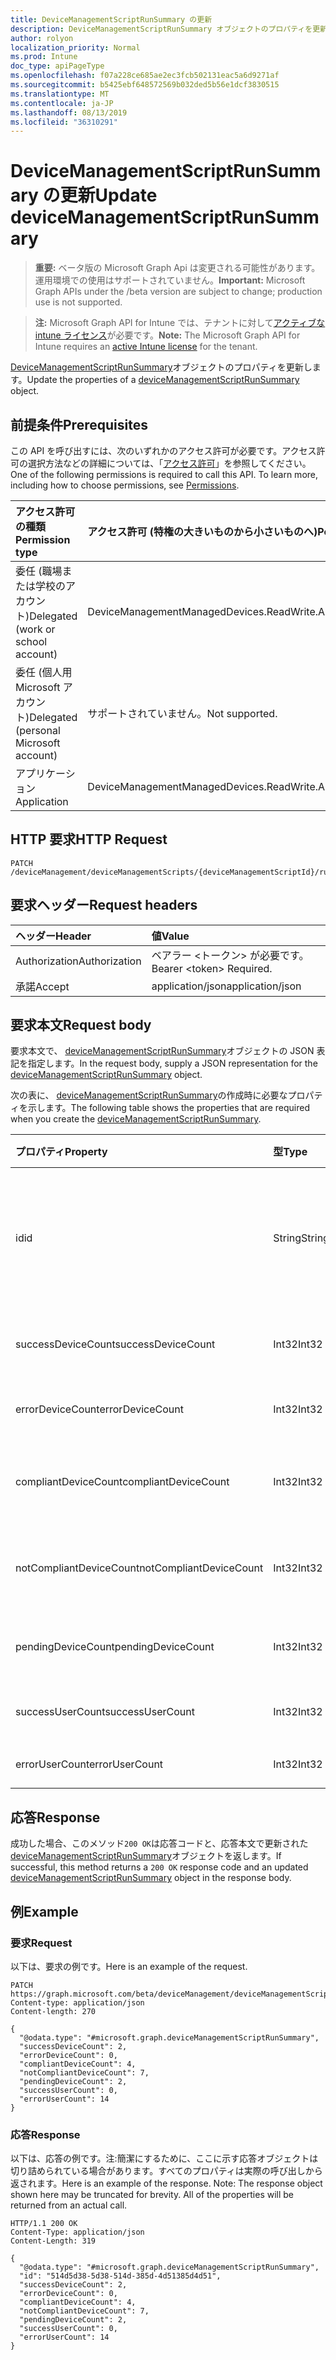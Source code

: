 ```yaml
---
title: DeviceManagementScriptRunSummary の更新
description: DeviceManagementScriptRunSummary オブジェクトのプロパティを更新します。
author: rolyon
localization_priority: Normal
ms.prod: Intune
doc_type: apiPageType
ms.openlocfilehash: f07a228ce685ae2ec3fcb502131eac5a6d9271af
ms.sourcegitcommit: b5425ebf648572569b032ded5b56e1dcf3830515
ms.translationtype: MT
ms.contentlocale: ja-JP
ms.lasthandoff: 08/13/2019
ms.locfileid: "36310291"
---
```

# <a name="update-devicemanagementscriptrunsummary"></a><span data-ttu-id="1b82e-103">DeviceManagementScriptRunSummary の更新</span><span class="sxs-lookup"><span data-stu-id="1b82e-103">Update deviceManagementScriptRunSummary</span></span>

> <span data-ttu-id="1b82e-104">**重要:** ベータ版の Microsoft Graph Api は変更される可能性があります。運用環境での使用はサポートされていません。</span><span class="sxs-lookup"><span data-stu-id="1b82e-104">**Important:** Microsoft Graph APIs under the /beta version are subject to change; production use is not supported.</span></span>

> <span data-ttu-id="1b82e-105">**注:** Microsoft Graph API for Intune では、テナントに対して[アクティブな intune ライセンス](https://go.microsoft.com/fwlink/?linkid=839381)が必要です。</span><span class="sxs-lookup"><span data-stu-id="1b82e-105">**Note:** The Microsoft Graph API for Intune requires an [active Intune license](https://go.microsoft.com/fwlink/?linkid=839381) for the tenant.</span></span>

<span data-ttu-id="1b82e-106">[DeviceManagementScriptRunSummary](../resources/intune-devices-devicemanagementscriptrunsummary.md)オブジェクトのプロパティを更新します。</span><span class="sxs-lookup"><span data-stu-id="1b82e-106">Update the properties of a [deviceManagementScriptRunSummary](../resources/intune-devices-devicemanagementscriptrunsummary.md) object.</span></span>

## <a name="prerequisites"></a><span data-ttu-id="1b82e-107">前提条件</span><span class="sxs-lookup"><span data-stu-id="1b82e-107">Prerequisites</span></span>
<span data-ttu-id="1b82e-p101">この API を呼び出すには、次のいずれかのアクセス許可が必要です。アクセス許可の選択方法などの詳細については、「[アクセス許可](/graph/permissions-reference)」を参照してください。</span><span class="sxs-lookup"><span data-stu-id="1b82e-p101">One of the following permissions is required to call this API. To learn more, including how to choose permissions, see [Permissions](/graph/permissions-reference).</span></span>

|<span data-ttu-id="1b82e-110">アクセス許可の種類</span><span class="sxs-lookup"><span data-stu-id="1b82e-110">Permission type</span></span>|<span data-ttu-id="1b82e-111">アクセス許可 (特権の大きいものから小さいものへ)</span><span class="sxs-lookup"><span data-stu-id="1b82e-111">Permissions (from most to least privileged)</span></span>|
|:---|:---|
|<span data-ttu-id="1b82e-112">委任 (職場または学校のアカウント)</span><span class="sxs-lookup"><span data-stu-id="1b82e-112">Delegated (work or school account)</span></span>|<span data-ttu-id="1b82e-113">DeviceManagementManagedDevices.ReadWrite.All</span><span class="sxs-lookup"><span data-stu-id="1b82e-113">DeviceManagementManagedDevices.ReadWrite.All</span></span>|
|<span data-ttu-id="1b82e-114">委任 (個人用 Microsoft アカウント)</span><span class="sxs-lookup"><span data-stu-id="1b82e-114">Delegated (personal Microsoft account)</span></span>|<span data-ttu-id="1b82e-115">サポートされていません。</span><span class="sxs-lookup"><span data-stu-id="1b82e-115">Not supported.</span></span>|
|<span data-ttu-id="1b82e-116">アプリケーション</span><span class="sxs-lookup"><span data-stu-id="1b82e-116">Application</span></span>|<span data-ttu-id="1b82e-117">DeviceManagementManagedDevices.ReadWrite.All</span><span class="sxs-lookup"><span data-stu-id="1b82e-117">DeviceManagementManagedDevices.ReadWrite.All</span></span>|

## <a name="http-request"></a><span data-ttu-id="1b82e-118">HTTP 要求</span><span class="sxs-lookup"><span data-stu-id="1b82e-118">HTTP Request</span></span>
<!-- {
  "blockType": "ignored"
}
-->
``` http
PATCH /deviceManagement/deviceManagementScripts/{deviceManagementScriptId}/runSummary
```

## <a name="request-headers"></a><span data-ttu-id="1b82e-119">要求ヘッダー</span><span class="sxs-lookup"><span data-stu-id="1b82e-119">Request headers</span></span>
|<span data-ttu-id="1b82e-120">ヘッダー</span><span class="sxs-lookup"><span data-stu-id="1b82e-120">Header</span></span>|<span data-ttu-id="1b82e-121">値</span><span class="sxs-lookup"><span data-stu-id="1b82e-121">Value</span></span>|
|:---|:---|
|<span data-ttu-id="1b82e-122">Authorization</span><span class="sxs-lookup"><span data-stu-id="1b82e-122">Authorization</span></span>|<span data-ttu-id="1b82e-123">ベアラー &lt;トークン&gt; が必要です。</span><span class="sxs-lookup"><span data-stu-id="1b82e-123">Bearer &lt;token&gt; Required.</span></span>|
|<span data-ttu-id="1b82e-124">承諾</span><span class="sxs-lookup"><span data-stu-id="1b82e-124">Accept</span></span>|<span data-ttu-id="1b82e-125">application/json</span><span class="sxs-lookup"><span data-stu-id="1b82e-125">application/json</span></span>|

## <a name="request-body"></a><span data-ttu-id="1b82e-126">要求本文</span><span class="sxs-lookup"><span data-stu-id="1b82e-126">Request body</span></span>
<span data-ttu-id="1b82e-127">要求本文で、 [deviceManagementScriptRunSummary](../resources/intune-devices-devicemanagementscriptrunsummary.md)オブジェクトの JSON 表記を指定します。</span><span class="sxs-lookup"><span data-stu-id="1b82e-127">In the request body, supply a JSON representation for the [deviceManagementScriptRunSummary](../resources/intune-devices-devicemanagementscriptrunsummary.md) object.</span></span>

<span data-ttu-id="1b82e-128">次の表に、 [deviceManagementScriptRunSummary](../resources/intune-devices-devicemanagementscriptrunsummary.md)の作成時に必要なプロパティを示します。</span><span class="sxs-lookup"><span data-stu-id="1b82e-128">The following table shows the properties that are required when you create the [deviceManagementScriptRunSummary](../resources/intune-devices-devicemanagementscriptrunsummary.md).</span></span>

|<span data-ttu-id="1b82e-129">プロパティ</span><span class="sxs-lookup"><span data-stu-id="1b82e-129">Property</span></span>|<span data-ttu-id="1b82e-130">型</span><span class="sxs-lookup"><span data-stu-id="1b82e-130">Type</span></span>|<span data-ttu-id="1b82e-131">説明</span><span class="sxs-lookup"><span data-stu-id="1b82e-131">Description</span></span>|
|:---|:---|:---|
|<span data-ttu-id="1b82e-132">id</span><span class="sxs-lookup"><span data-stu-id="1b82e-132">id</span></span>|<span data-ttu-id="1b82e-133">String</span><span class="sxs-lookup"><span data-stu-id="1b82e-133">String</span></span>|<span data-ttu-id="1b82e-134">デバイス管理スクリプト実行の概要エンティティのキー。</span><span class="sxs-lookup"><span data-stu-id="1b82e-134">Key of the device management script run summary entity.</span></span>|
|<span data-ttu-id="1b82e-135">successDeviceCount</span><span class="sxs-lookup"><span data-stu-id="1b82e-135">successDeviceCount</span></span>|<span data-ttu-id="1b82e-136">Int32</span><span class="sxs-lookup"><span data-stu-id="1b82e-136">Int32</span></span>|<span data-ttu-id="1b82e-137">成功したデバイス数。</span><span class="sxs-lookup"><span data-stu-id="1b82e-137">Success device count.</span></span>|
|<span data-ttu-id="1b82e-138">errorDeviceCount</span><span class="sxs-lookup"><span data-stu-id="1b82e-138">errorDeviceCount</span></span>|<span data-ttu-id="1b82e-139">Int32</span><span class="sxs-lookup"><span data-stu-id="1b82e-139">Int32</span></span>|<span data-ttu-id="1b82e-140">エラーデバイス数。</span><span class="sxs-lookup"><span data-stu-id="1b82e-140">Error device count.</span></span>|
|<span data-ttu-id="1b82e-141">compliantDeviceCount</span><span class="sxs-lookup"><span data-stu-id="1b82e-141">compliantDeviceCount</span></span>|<span data-ttu-id="1b82e-142">Int32</span><span class="sxs-lookup"><span data-stu-id="1b82e-142">Int32</span></span>|<span data-ttu-id="1b82e-143">準拠しているデバイスの数。</span><span class="sxs-lookup"><span data-stu-id="1b82e-143">Compliant device count.</span></span>|
|<span data-ttu-id="1b82e-144">notCompliantDeviceCount</span><span class="sxs-lookup"><span data-stu-id="1b82e-144">notCompliantDeviceCount</span></span>|<span data-ttu-id="1b82e-145">Int32</span><span class="sxs-lookup"><span data-stu-id="1b82e-145">Int32</span></span>|<span data-ttu-id="1b82e-146">準拠していないデバイス数。</span><span class="sxs-lookup"><span data-stu-id="1b82e-146">Not Compliant device count.</span></span>|
|<span data-ttu-id="1b82e-147">pendingDeviceCount</span><span class="sxs-lookup"><span data-stu-id="1b82e-147">pendingDeviceCount</span></span>|<span data-ttu-id="1b82e-148">Int32</span><span class="sxs-lookup"><span data-stu-id="1b82e-148">Int32</span></span>|<span data-ttu-id="1b82e-149">保留中のデバイス数。</span><span class="sxs-lookup"><span data-stu-id="1b82e-149">Pending device count.</span></span>|
|<span data-ttu-id="1b82e-150">successUserCount</span><span class="sxs-lookup"><span data-stu-id="1b82e-150">successUserCount</span></span>|<span data-ttu-id="1b82e-151">Int32</span><span class="sxs-lookup"><span data-stu-id="1b82e-151">Int32</span></span>|<span data-ttu-id="1b82e-152">成功したユーザー数。</span><span class="sxs-lookup"><span data-stu-id="1b82e-152">Success user count.</span></span>|
|<span data-ttu-id="1b82e-153">errorUserCount</span><span class="sxs-lookup"><span data-stu-id="1b82e-153">errorUserCount</span></span>|<span data-ttu-id="1b82e-154">Int32</span><span class="sxs-lookup"><span data-stu-id="1b82e-154">Int32</span></span>|<span data-ttu-id="1b82e-155">エラーユーザー数。</span><span class="sxs-lookup"><span data-stu-id="1b82e-155">Error user count.</span></span>|



## <a name="response"></a><span data-ttu-id="1b82e-156">応答</span><span class="sxs-lookup"><span data-stu-id="1b82e-156">Response</span></span>
<span data-ttu-id="1b82e-157">成功した場合、このメソッド`200 OK`は応答コードと、応答本文で更新された[deviceManagementScriptRunSummary](../resources/intune-devices-devicemanagementscriptrunsummary.md)オブジェクトを返します。</span><span class="sxs-lookup"><span data-stu-id="1b82e-157">If successful, this method returns a `200 OK` response code and an updated [deviceManagementScriptRunSummary](../resources/intune-devices-devicemanagementscriptrunsummary.md) object in the response body.</span></span>

## <a name="example"></a><span data-ttu-id="1b82e-158">例</span><span class="sxs-lookup"><span data-stu-id="1b82e-158">Example</span></span>

### <a name="request"></a><span data-ttu-id="1b82e-159">要求</span><span class="sxs-lookup"><span data-stu-id="1b82e-159">Request</span></span>
<span data-ttu-id="1b82e-160">以下は、要求の例です。</span><span class="sxs-lookup"><span data-stu-id="1b82e-160">Here is an example of the request.</span></span>
``` http
PATCH https://graph.microsoft.com/beta/deviceManagement/deviceManagementScripts/{deviceManagementScriptId}/runSummary
Content-type: application/json
Content-length: 270

{
  "@odata.type": "#microsoft.graph.deviceManagementScriptRunSummary",
  "successDeviceCount": 2,
  "errorDeviceCount": 0,
  "compliantDeviceCount": 4,
  "notCompliantDeviceCount": 7,
  "pendingDeviceCount": 2,
  "successUserCount": 0,
  "errorUserCount": 14
}
```

### <a name="response"></a><span data-ttu-id="1b82e-161">応答</span><span class="sxs-lookup"><span data-stu-id="1b82e-161">Response</span></span>
<span data-ttu-id="1b82e-p102">以下は、応答の例です。注:簡潔にするために、ここに示す応答オブジェクトは切り詰められている場合があります。すべてのプロパティは実際の呼び出しから返されます。</span><span class="sxs-lookup"><span data-stu-id="1b82e-p102">Here is an example of the response. Note: The response object shown here may be truncated for brevity. All of the properties will be returned from an actual call.</span></span>
``` http
HTTP/1.1 200 OK
Content-Type: application/json
Content-Length: 319

{
  "@odata.type": "#microsoft.graph.deviceManagementScriptRunSummary",
  "id": "514d5d38-5d38-514d-385d-4d51385d4d51",
  "successDeviceCount": 2,
  "errorDeviceCount": 0,
  "compliantDeviceCount": 4,
  "notCompliantDeviceCount": 7,
  "pendingDeviceCount": 2,
  "successUserCount": 0,
  "errorUserCount": 14
}
```






